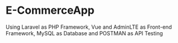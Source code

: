 # E-CommerceApp
Using Laravel as PHP Framework, Vue and AdminLTE as Front-end Framework, MySQL as Database and POSTMAN as API Testing
